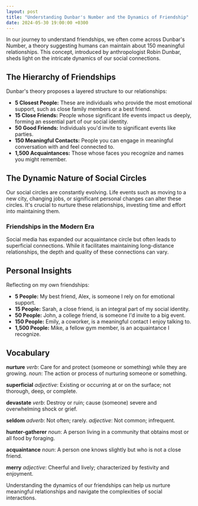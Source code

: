 ```yaml
---
layout: post
title: "Understanding Dunbar's Number and the Dynamics of Friendship"
date: 2024-05-30 19:00:00 +0300
---
```


In our journey to understand friendships, we often come across Dunbar's Number, a theory suggesting humans can maintain about 150 meaningful relationships. This concept, introduced by anthropologist Robin Dunbar, sheds light on the intricate dynamics of our social connections.

## The Hierarchy of Friendships

Dunbar's theory proposes a layered structure to our relationships:

- **5 Closest People:** These are individuals who provide the most emotional support, such as close family members or a best friend.
- **15 Close Friends:** People whose significant life events impact us deeply, forming an essential part of our social identity.
- **50 Good Friends:** Individuals you'd invite to significant events like parties.
- **150 Meaningful Contacts:** People you can engage in meaningful conversation with and feel connected to.
- **1,500 Acquaintances:** Those whose faces you recognize and names you might remember.

## The Dynamic Nature of Social Circles

Our social circles are constantly evolving. Life events such as moving to a new city, changing jobs, or significant personal changes can alter these circles. It's crucial to nurture these relationships, investing time and effort into maintaining them.

### Friendships in the Modern Era

Social media has expanded our acquaintance circle but often leads to superficial connections. While it facilitates maintaining long-distance relationships, the depth and quality of these connections can vary.

## Personal Insights

Reflecting on my own friendships:
- **5 People:** My best friend, Alex, is someone I rely on for emotional support.
- **15 People:** Sarah, a close friend, is an integral part of my social identity.
- **50 People:** John, a college friend, is someone I'd invite to a big event.
- **150 People:** Emily, a coworker, is a meaningful contact I enjoy talking to.
- **1,500 People:** Mike, a fellow gym member, is an acquaintance I recognize.

## Vocabulary

**nurture**
*verb*: Care for and protect (someone or something) while they are growing.
*noun*: The action or process of nurturing someone or something.

**superficial**
*adjective*: Existing or occurring at or on the surface; not thorough, deep, or complete.

**devastate**
*verb*: Destroy or ruin; cause (someone) severe and overwhelming shock or grief.

**seldom**
*adverb*: Not often; rarely.
*adjective*: Not common; infrequent.

**hunter-gatherer**
*noun*: A person living in a community that obtains most or all food by foraging.

**acquaintance**
*noun*: A person one knows slightly but who is not a close friend.

**merry**
*adjective*: Cheerful and lively; characterized by festivity and enjoyment.

Understanding the dynamics of our friendships can help us nurture meaningful relationships and navigate the complexities of social interactions.